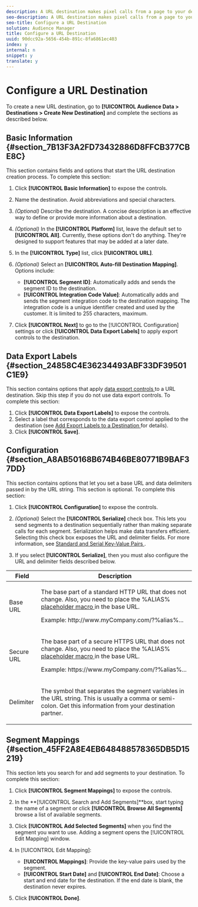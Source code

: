 ```yaml
---
description: A URL destination makes pixel calls from a page to your destination. Follow these instructions to create a URL destination with Destination Builder.
seo-description: A URL destination makes pixel calls from a page to your destination. Follow these instructions to create a URL destination with Destination Builder.
seo-title: Configure a URL Destination
solution: Audience Manager
title: Configure a URL Destination
uuid: 90dcc92a-5656-454b-891c-8fa6861ec403
index: y
internal: n
snippet: y
translate: y
---
```


# Configure a URL Destination

To create a new URL destination, go to **[!UICONTROL  Audience Data > Destinations > Create New Destination]** and complete the sections as described below. 

## Basic Information {#section_7B13F3A2FD73432886D8FFCB377CBE8C}

This section contains fields and options that start the URL destination creation process. To complete this section: 

1. Click **[!UICONTROL  Basic Information]** to expose the controls.
1. Name the destination. Avoid abbreviations and special characters.
1. *(Optional)* Describe the destination. A concise description is an effective way to define or provide more information about a destination.
1. *(Optional)* In the **[!UICONTROL  Platform]** list, leave the default set to **[!UICONTROL  All]**. Currently, these options don't do anything. They're designed to support features that may be added at a later date.
1. In the **[!UICONTROL  Type]** list, click **[!UICONTROL  URL]**.
1. *(Optional)* Select an **[!UICONTROL  Auto-fill Destination Mapping]**. Options include: 


    * **[!UICONTROL  Segment ID]**: Automatically adds and sends the segment ID to the destination.
    * **[!UICONTROL  Integration Code Value]**: Automatically adds and sends the segment integration code to the destination mapping. The integration code is a unique identifier created and used by the customer. It is limited to 255 characters, maximum.


1. Click **[!UICONTROL  Next]** to go to the [!UICONTROL  Configuration] settings or click **[!UICONTROL  Data Export Labels]** to apply export controls to the destination.

## Data Export Labels {#section_24858C4E36234493ABF33DF39501C1E9}

This section contains options that apply [ data export controls ](../../c_features/c_dec.md#concept_155AAFBA7D804467B6F8279D26C9D05C) to a URL destination. Skip this step if you do not use data export controls. To complete this section: 


1. Click **[!UICONTROL  Data Export Labels]** to expose the controls.
1. Select a label that corresponds to the data export control applied to the destination (see [ Add Export Labels to a Destination ](../../c_features/c_destinations/t_export_labels.md#task_A4BA30472E6F4687AC3F1B33F51909D9) for details).
1. Click **[!UICONTROL  Save]**.


## Configuration {#section_A8AB50168B674B46BE80771B9BAF37DD}

This section contains options that let you set a base URL and data delimiters passed in by the URL string. This section is optional. To complete this section: 


1. Click **[!UICONTROL  Configuration]** to expose the controls.
1. *(Optional)* Select the **[!UICONTROL  Serialize]** check box. This lets you send segments to a destination sequentially rather than making separate calls for each segment. Serialization helps make data transfers efficient. Selecting this check box exposes the URL and delimiter fields. For more information, see [ Standard and Serial Key-Value Pairs ](../../c_features/c_destinations/key-value-pairs.md#concept_4CAA6E54ECFE4291B8626BEBEE98088A). 

1. If you select **[!UICONTROL  Serialize]**, then you must also configure the URL and delimiter fields described below. 
<table id="table_6D14A180300B4EFA8324958CFE9854DA"> 
 <thead> 
  <tr> 
   <th colname="col1" class="entry"> Field </th> 
   <th colname="col2" class="entry"> Description </th> 
  </tr> 
 </thead>
 <tbody> 
  <tr> 
   <td colname="col1"> <p> <span class="uicontrol"> Base URL </span> </p> </td> 
   <td colname="col2"> <p>The base part of a standard HTTP URL that does not change. Also, you need to place the <span class="codeph"> %ALIAS% </span> <a href="../../c_features/c_destinations/destination-macros.md#reference_B2F4AE643702440D879EFFE4A3FAAEDB" format="dita" scope="local"> placeholder macro </a> in the base URL. </p> <p>Example: <span class="codeph"> http://www.myCompany.com/?%alias%... </span> </p> </td> 
  </tr> 
  <tr> 
   <td colname="col1"> <p> <span class="uicontrol"> Secure URL </span> </p> </td> 
   <td colname="col2"> <p>The base part of a secure HTTPS URL that does not change. Also, you need to place the <span class="codeph"> %ALIAS% </span> <a href="../../c_features/c_destinations/destination-macros.md#reference_B2F4AE643702440D879EFFE4A3FAAEDB" format="dita" scope="local"> placeholder macro </a> in the base URL. </p> <p>Example: <span class="codeph"> https://www.myCompany.com/?%alias%... </span> </p> </td> 
  </tr> 
  <tr> 
   <td colname="col1"> <p> <span class="uicontrol"> Delimiter </span> </p> </td> 
   <td colname="col2"> <p>The symbol that separates the segment variables in the URL string. This is usually a comma or semi-colon. Get this information from your destination partner. </p> </td> 
  </tr> 
 </tbody> 
</table>




## Segment Mappings {#section_45FF2A8E4EB648488578365DB5D15219}

This section lets you search for and add segments to your destination. To complete this section: 

1. Click **[!UICONTROL  Segment Mappings]** to expose the controls.
1. In the **[!UICONTROL  Search and Add Segments]**box, start typing the name of a segment or click **[!UICONTROL  Browse All Segments]** browse a list of available segments.
1. Click **[!UICONTROL  Add Selected Segments]** when you find the segment you want to use. Adding a segment opens the [!UICONTROL  Edit Mapping] window.
1. In [!UICONTROL  Edit Mapping]: 


    * **[!UICONTROL  Mappings]**: Provide the key-value pairs used by the segment.
    * **[!UICONTROL  Start Date]** and **[!UICONTROL  End Date]**: Choose a start and end date for the destination. If the end date is blank, the destination never expires.


1. Click **[!UICONTROL  Done]**.
